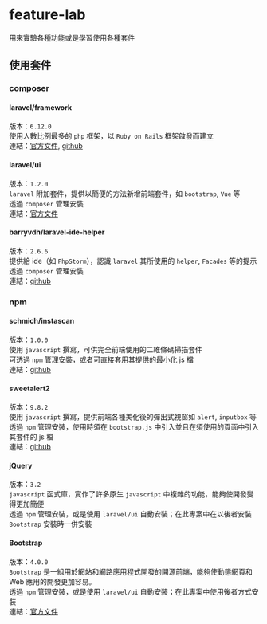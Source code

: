 # feature-lab
用來實驗各種功能或是學習使用各種套件

## 使用套件
### composer
#### laravel/framework
版本：`6.12.0`  
使用人數比例最多的 `php` 框架，以 `Ruby on Rails` 框架啟發而建立  
連結：[官方文件](https://laravel.com/docs/6.x), [github](https://github.com/laravel/laravel)  

#### laravel/ui
版本：`1.2.0`  
`laravel` 附加套件，提供以簡便的方法新增前端套件，如 `bootstrap`, `Vue` 等  
透過 `composer` 管理安裝  
連結：[官方文件](https://laravel.com/docs/6.x/frontend)  

#### barryvdh/laravel-ide-helper
版本：`2.6.6`  
提供給 ide（如 `PhpStorm`），認識 `laravel` 其所使用的 `helper`, `Facades` 等的提示  
透過 `composer` 管理安裝  
連結：[github](https://github.com/barryvdh/laravel-ide-helper)  

### npm
#### schmich/instascan
版本：`1.0.0`  
使用 `javascript` 撰寫，可供完全前端使用的二維條碼掃描套件  
可透過 `npm` 管理安裝，或者可直接套用其提供的最小化 js 檔  
連結：[github](https://github.com/schmich/instascan)  

#### sweetalert2
版本：`9.8.2`  
使用 `javascript` 撰寫，提供前端各種美化後的彈出式視窗如 `alert`, `inputbox` 等  
透過 `npm` 管理安裝，使用時須在 `bootstrap.js` 中引入並且在須使用的頁面中引入其套件的 js 檔  
連結：[github](https://github.com/sweetalert2/sweetalert2)  

#### jQuery
版本：`3.2`  
`javascript` 函式庫，實作了許多原生 `javascript` 中複雜的功能，能夠使開發變得更加簡便  
透過 `npm` 管理安裝，或是使用 `laravel/ui` 自動安裝；在此專案中在以後者安裝 `Bootstrap` 安裝時一併安裝  

#### Bootstrap
版本：`4.0.0`  
`Bootstrap` 是一組用於網站和網路應用程式開發的開源前端，能夠使動態網頁和 Web 應用的開發更加容易。  
透過 `npm` 管理安裝，或是使用 `laravel/ui` 自動安裝；在此專案中使用後者方式安裝  
連結：[官方文件](https://getbootstrap.com/docs/4.0/getting-started/introduction/)  
